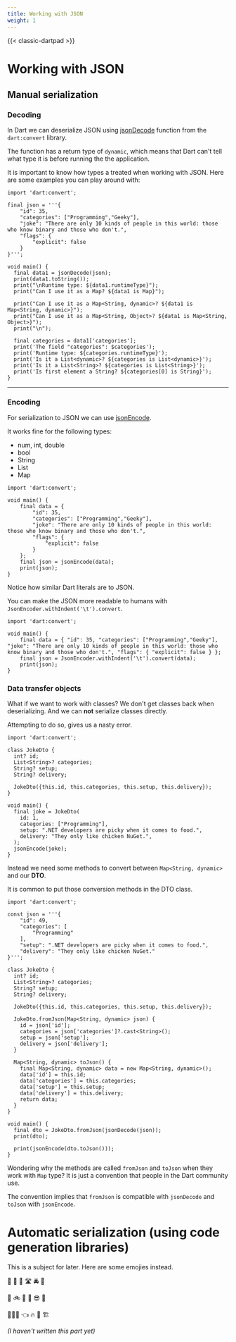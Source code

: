 ```yaml
---
title: Working with JSON
weight: 1
---
```


{{< classic-dartpad >}}

# Working with JSON

## Manual serialization

### Decoding

In Dart we can deserialize JSON using
[jsonDecode](https://api.dart.dev/stable/3.3.0/dart-convert/jsonDecode.html)
function from the `dart:convert` library.

The function has a return type of `dynamic`, which means that Dart can't tell
what type it is before running the the application.

It is important to know how types a treated when working with JSON.
Here are some examples you can play around with:

```run-dartpad:theme-dark:run-true:width-100%:height-610px
import 'dart:convert';

final json = '''{
    "id": 35,
    "categories": ["Programming","Geeky"],
    "joke": "There are only 10 kinds of people in this world: those who know binary and those who don't.",
    "flags": {
        "explicit": false
    }
}''';

void main() {
  final data1 = jsonDecode(json);
  print(data1.toString());
  print("\nRuntime type: ${data1.runtimeType}");
  print("Can I use it as a Map? ${data1 is Map}");

  print("Can I use it as a Map<String, dynamic>? ${data1 is Map<String, dynamic>}");
  print("Can I use it as a Map<String, Object>? ${data1 is Map<String, Object>}");
  print("\n");

  final categories = data1['categories'];
  print('The field "categories": $categories');
  print('Runtime type: ${categories.runtimeType}');
  print('Is it a List<dynamic>? ${categories is List<dynamic>}');
  print('Is it a List<String>? ${categories is List<String>}');
  print('Is first element a String? ${categories[0] is String}');
}
```

---

### Encoding

For serialization to JSON we can use [jsonEncode](https://api.dart.dev/stable/3.3.0/dart-convert/jsonEncode.html).

It works fine for the following types:

- num, int, double
- bool
- String
- List
- Map

```run-dartpad:run-true:width-100%:height-350px
import 'dart:convert';

void main() {
    final data = {
        "id": 35,
        "categories": ["Programming","Geeky"],
        "joke": "There are only 10 kinds of people in this world: those who know binary and those who don't.",
        "flags": {
            "explicit": false
        }
    };
    final json = jsonEncode(data);
    print(json);
}
```

Notice how similar Dart literals are to JSON.

You can make the JSON more readable to humans with
`JsonEncoder.withIndent('\t').convert`.

```run-dartpad:run-true:width-100%:height-350px
import 'dart:convert';

void main() {
    final data = { "id": 35, "categories": ["Programming","Geeky"], "joke": "There are only 10 kinds of people in this world: those who know binary and those who don't.", "flags": { "explicit": false } };
    final json = JsonEncoder.withIndent('\t').convert(data);
    print(json);
}
```

### Data transfer objects

What if we want to work with classes?
We don't get classes back when deserializing.
And we can **not** serialize classes directly.

Attempting to do so, gives us a nasty error.

```run-dartpad:run-true:width-100%:height-500px
import 'dart:convert';

class JokeDto {
  int? id;
  List<String>? categories;
  String? setup;
  String? delivery;

  JokeDto({this.id, this.categories, this.setup, this.delivery});
}

void main() {
  final joke = JokeDto(
    id: 1,
    categories: ["Programming"],
    setup: ".NET developers are picky when it comes to food.",
    delivery: "They only like chicken NuGet.",
  );
  jsonEncode(joke);
}
```

Instead we need some methods to convert between `Map<String, dynamic>` and our
**DTO**.

It is common to put those conversion methods in the DTO class.

```run-dartpad:run-true:width-100%:height-800px
import 'dart:convert';

const json = '''{
    "id": 49,
    "categories": [
        "Programming"
    ],
    "setup": ".NET developers are picky when it comes to food.",
    "delivery": "They only like chicken NuGet."
}''';

class JokeDto {
  int? id;
  List<String>? categories;
  String? setup;
  String? delivery;

  JokeDto({this.id, this.categories, this.setup, this.delivery});

  JokeDto.fromJson(Map<String, dynamic> json) {
    id = json['id'];
    categories = json['categories']?.cast<String>();
    setup = json['setup'];
    delivery = json['delivery'];
  }

  Map<String, dynamic> toJson() {
    final Map<String, dynamic> data = new Map<String, dynamic>();
    data['id'] = this.id;
    data['categories'] = this.categories;
    data['setup'] = this.setup;
    data['delivery'] = this.delivery;
    return data;
  }
}

void main() {
  final dto = JokeDto.fromJson(jsonDecode(json));
  print(dto);

  print(jsonEncode(dto.toJson()));
}
```

Wondering why the methods are called `fromJson` and `toJson` when they work with `Map` type?
It is just a convention that people in the Dart community use.

The convention implies that `fromJson` is compatible with `jsonDecode` and
`toJson` with `jsonEncode`.

# Automatic serialization (using code generation libraries)

This is a subject for later.
Here are some emojies instead.

🧒 🍷 🚗 🛣️ 🚔 🎫

🧑 🚲 🌳 🌻 😎 🏫

👷🏿‍♂️ 👈 🔥 🤖 🏗️

_(I haven't written this part yet)_

